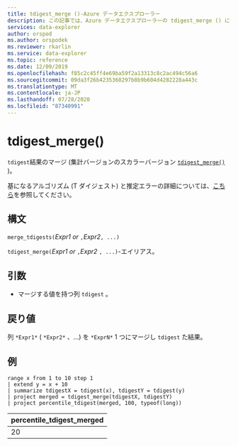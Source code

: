 ```yaml
---
title: tdigest_merge ()-Azure データエクスプローラー
description: この記事では、Azure データエクスプローラーの tdigest_merge () について説明します。
services: data-explorer
author: orspod
ms.author: orspodek
ms.reviewer: rkarlin
ms.service: data-explorer
ms.topic: reference
ms.date: 12/09/2019
ms.openlocfilehash: f85c2c45ff4e69ba59f2a13313c8c2ac494c56a6
ms.sourcegitcommit: 09da3f26b4235368297b8b9b604d4282228a443c
ms.translationtype: MT
ms.contentlocale: ja-JP
ms.lasthandoff: 07/28/2020
ms.locfileid: "87340991"
---
```

# <a name="tdigest_merge"></a>tdigest_merge()

`tdigest`結果のマージ (集計バージョンのスカラーバージョン [`tdigest_merge()`](tdigest-merge-aggfunction.md) )。

基になるアルゴリズム (T ダイジェスト) と推定エラーの詳細については、[こちら](percentiles-aggfunction.md#estimation-error-in-percentiles)を参照してください。

## <a name="syntax"></a>構文

`merge_tdigests(`*Expr1 or* `,`*Expr2*`, ...)`

`tdigest_merge(`*Expr1 or* `,`*Expr2* `, ...)`-エイリアス。

## <a name="arguments"></a>引数

* マージする値を持つ列 `tdigest` 。

## <a name="returns"></a>戻り値

列 `*Expr1*` ( `*Expr2*` 、...) を `*ExprN*` 1 つにマージし `tdigest` た結果。

## <a name="examples"></a>例

<!-- csl: https://help.kusto.windows.net:443/Samples -->
```kusto
range x from 1 to 10 step 1 
| extend y = x + 10
| summarize tdigestX = tdigest(x), tdigestY = tdigest(y)
| project merged = tdigest_merge(tdigestX, tdigestY)
| project percentile_tdigest(merged, 100, typeof(long))
```

|percentile_tdigest_merged|
|---|
|20|
